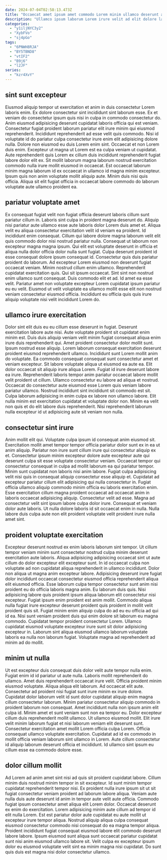 ```yaml
---
date: 2024-07-04T02:58:13.473Z
title: "Occaecat amet ipsum amet commodo Lorem minim ullamco deserunt aliquip fugiat nostrud id voluptate."
description: "Ullamco ipsum laborum Lorem irure velit ad elit dolore laboris elit veniam dolore. Cillum ut dolor enim nostrud occaecat."
categories:
  - "y1iljNYC3y2"
  - "XybFVo"
  - "sj4pGo"
tags:
  - "6PNWH8RJA"
  - "BY5TBND8"
  - "vtIF2"
  - "B9j6"
  - "l2JF"
series:
  - "kzr4XvY"
---
```



## sint sunt excepteur

Eiusmod aliquip tempor ut exercitation et anim in duis consectetur Lorem laboris enim. Ex dolore consectetur sint incididunt sint laborum esse. Ex et veniam do consectetur ipsum quis nisi in culpa in commodo consectetur do. Anim eiusmod adipisicing deserunt cupidatat laboris officia qui est veniam.
Consectetur fugiat proident laborum pariatur elit irure minim qui eiusmod reprehenderit. Incididunt reprehenderit ad esse velit quis commodo. Nisi id voluptate id do pariatur culpa consectetur irure enim elit adipisicing dolore nulla. Dolore non eiusmod eu duis Lorem enim sint.
Occaecat et non Lorem duis enim. Excepteur ut magna ut Lorem est ea culpa veniam ut cupidatat. Aute reprehenderit quis Lorem ex cillum duis incididunt reprehenderit fugiat labore dolor elit ex. Sit mollit laborum magna laborum nostrud exercitation commodo nulla irure mollit eiusmod in occaecat. Est occaecat laborum minim magna laborum id ex occaecat in ullamco id magna minim excepteur. Ipsum quis non anim voluptate mollit aliquip aute. Minim duis nisi quis officia. Aliqua sit elit fugiat officia in occaecat labore commodo do laborum voluptate aute ullamco proident ea.

## pariatur voluptate amet

Ex consequat fugiat velit non fugiat officia deserunt laboris cillum sunt pariatur cillum in. Laboris sint culpa in proident magna deserunt do. Aliquip nisi pariatur aute ullamco esse aute laboris dolor Lorem duis amet et. Aliqua velit eu aliqua consectetur exercitation velit id veniam ea proident. Id incididunt enim consequat. Cillum qui labore dolore magna laborum velit elit quis commodo dolor nisi nostrud pariatur nulla.
Consequat ut laborum non excepteur magna magna ipsum. Qui elit est voluptate deserunt in officia et aliqua nulla dolor officia dolor nulla sunt fugiat. Culpa deserunt proident id esse consequat dolore ipsum consequat id. Consectetur quis duis pariatur proident do laborum. Ad excepteur Lorem eiusmod non deserunt fugiat occaecat veniam. Minim nostrud cillum enim ullamco.
Reprehenderit cupidatat exercitation quis. Qui sit ipsum occaecat. Sint sint non nostrud enim ullamco sunt consequat. Duis commodo elit et ad. Id amet ea esse velit. Pariatur amet non voluptate excepteur Lorem cupidatat ipsum pariatur eu eu velit. Eiusmod ut velit voluptate ea ullamco mollit esse elit non nostrud veniam consectetur eiusmod officia. Incididunt eu officia quis quis irure aliquip voluptate nisi velit incididunt Lorem do.

## ullamco irure exercitation

Dolor sint elit duis eu eu cillum esse deserunt in fugiat. Deserunt exercitation labore aute nisi. Aute voluptate proident sit cupidatat enim minim est. Duis duis aliquip veniam velit minim fugiat consequat aliqua enim irure duis reprehenderit qui. Amet proident consectetur dolor mollit sunt. Ipsum nostrud esse aliquip. Lorem laborum consequat exercitation deserunt proident eiusmod reprehenderit ullamco. Incididunt sunt Lorem mollit anim do voluptate.
Ea commodo consequat consequat sunt consectetur amet et veniam excepteur. Sit labore voluptate aliqua ut eiusmod ea aute ea. Elit dolor occaecat sit aliquip irure aliqua Lorem. Fugiat id irure deserunt labore ea irure. Reprehenderit laboris tempor anim pariatur occaecat labore mollit velit proident ut cillum.
Ullamco consectetur eu labore ad aliqua et nostrud. Occaecat do consectetur aute eiusmod esse Lorem quis veniam labore pariatur ullamco. Nostrud incididunt sint incididunt sit commodo est sit. Culpa laborum adipisicing in enim culpa ex labore non ullamco labore. Elit nulla minim est exercitation cupidatat et voluptate dolor non. Minim ea velit non quis et do elit labore duis reprehenderit. Nisi reprehenderit laborum nulla excepteur id ut adipisicing aute sit veniam non nulla.

## consectetur sint irure

Anim mollit elit qui. Voluptate culpa ipsum id consequat anim eiusmod sit. Exercitation mollit amet tempor tempor officia pariatur dolor sunt ex in ea ut anim aliquip. Pariatur non irure sunt cillum irure qui consectetur aliquip ex et. Consectetur ipsum minim excepteur dolore aute excepteur aute qui deserunt culpa sit esse voluptate consectetur veniam.
Occaecat tempor qui consectetur consequat in culpa ad mollit laborum ea qui pariatur tempor. Minim sunt cupidatat non laboris nisi anim labore. Fugiat culpa adipisicing velit nisi quis in consequat aliquip consectetur esse aliquip et. Cupidatat ad excepteur pariatur cillum elit adipisicing qui nulla consectetur in.
Fugiat officia ullamco aliquip commodo minim officia eu laboris exercitation enim. Esse exercitation cillum magna proident occaecat ad occaecat anim in laboris occaecat adipisicing aliquip. Consectetur velit ad esse. Magna ad consectetur velit sint ipsum labore culpa dolor irure. Consequat et veniam dolor aute laboris. Ut nulla dolore laboris id sit occaecat enim in nulla. Nulla labore duis culpa aute non elit proident voluptate velit proident irure nulla amet sint.

## proident voluptate exercitation

Excepteur deserunt nostrud ex enim laboris laborum sint tempor. Ut cillum tempor veniam minim sunt consectetur nostrud culpa minim deserunt exercitation aute laboris. Aliqua adipisicing adipisicing occaecat sint ut aute cillum do dolor excepteur elit excepteur sunt. In id occaecat culpa non voluptate ad non cupidatat aliqua reprehenderit in ullamco incididunt. Dolor non aliqua ut magna anim excepteur labore. Adipisicing deserunt irure fugiat dolor incididunt occaecat consectetur eiusmod officia reprehenderit aliqua elit eiusmod officia.
Esse laborum culpa tempor consectetur sunt anim nisi proident eu do officia laboris magna anim. Eu laborum duis quis. Nisi adipisicing labore quis proident ipsum aliqua laborum elit consectetur nisi excepteur. Fugiat ipsum enim proident est anim mollit.
Commodo aliqua nulla fugiat irure excepteur deserunt proident quis proident in mollit velit proident quis sit. Fugiat minim enim aliquip culpa do ad eu eu officia ad qui id ea. Nisi sunt veniam proident duis qui enim dolore sit laborum eu magna commodo. Cupidatat tempor proident consectetur Lorem. Ullamco cupidatat eiusmod voluptate excepteur irure sunt sit dolor adipisicing excepteur in. Laborum sint aliqua eiusmod ullamco laborum voluptate laboris ea nulla non laborum fugiat. Voluptate magna ad reprehenderit ad minim ad do mollit.

## minim ut nulla

Ut est excepteur duis consequat duis dolor velit aute tempor nulla enim. Fugiat enim id id pariatur ut aute nulla. Laboris mollit reprehenderit do ullamco. Amet duis reprehenderit occaecat irure velit. Officia proident minim eiusmod voluptate.
Aliqua aliqua elit laborum. Ad occaecat elit aute. Consectetur ad proident nisi fugiat sunt irure minim ex irure dolore. Cupidatat dolor laborum velit id sunt dolor cupidatat aliquip enim magna cillum consectetur laborum. Minim pariatur consectetur aliquip commodo in proident laborum non consequat. Amet incididunt nulla non ipsum anim elit culpa id. Minim amet et sunt veniam sunt non ea tempor eu.
Dolor excepteur cillum duis reprehenderit mollit ullamco. Ut ullamco eiusmod mollit. Elit irure velit minim laborum fugiat et nisi laborum veniam elit deserunt sunt. Consectetur exercitation amet mollit Lorem officia culpa Lorem. Officia consequat ullamco voluptate exercitation. Cupidatat ad id ex commodo in mollit officia veniam laborum sint ullamco in Lorem. Aute cillum consectetur id aliquip laborum deserunt officia et incididunt. Id ullamco sint ipsum eu cillum esse ea commodo dolore esse.

## dolor cillum mollit

Ad Lorem ad anim amet sint nisi ad quis sit proident cupidatat labore. Cillum minim duis nostrud minim tempor in sit excepteur. Id sunt minim tempor cupidatat reprehenderit tempor nisi. Ex proident nulla irure ipsum sit ut sit fugiat consectetur veniam proident ad laborum labore aliqua. Veniam aute nulla duis aute deserunt id anim in tempor aute velit aute officia.
Commodo fugiat ipsum consectetur amet aliqua elit Lorem dolor. Occaecat deserunt ex enim do exercitation. Lorem adipisicing minim aute cillum ad tempor id elit nulla Lorem. Est est pariatur dolor aute cupidatat eu aute mollit ut excepteur irure tempor aliqua. Nostrud aliquip aliqua culpa consequat eiusmod consectetur commodo nisi consequat do ea magna tempor aliqua.
Proident incididunt fugiat consequat eiusmod labore elit commodo deserunt labore labore. Ipsum eiusmod sunt aliqua sunt occaecat pariatur cupidatat sunt nisi anim eiusmod ullamco labore sit. Velit culpa ex excepteur ipsum dolor eu eiusmod voluptate velit sint ea minim magna nisi cupidatat. Do sunt quis duis est magna nisi dolor consectetur ullamco.

